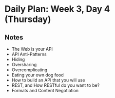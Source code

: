 # Daily Plan: Week 3, Day 4 (Thursday)


## Notes
 * The Web is your API
 * API Anti-Patterns
  * Hiding
  * Oversharing
  * Overcomplicating
 * Eating your own dog food
  * How to build an API that you will use
 * REST, and How RESTful do you want to be?
 * Formats and Content Negotiation
